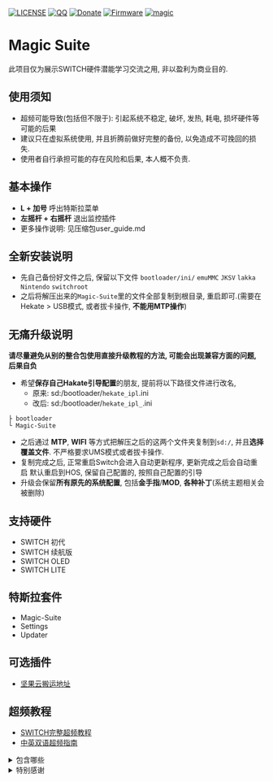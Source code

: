 [![LICENSE](https://img.shields.io/badge/License-CC_BY--ND_4.0-%23DDDDDD?labelColor=%23393939)](https://creativecommons.org/licenses/by-nd/4.0/deed.zh-hans) [![QQ](https://img.shields.io/badge/Q%E7%BE%A4-737375560-%233385d6?labelColor=%23393939)](https://qm.qq.com/q/RYsABoQpi0 '加入QQ群') [![Donate](https://img.shields.io/badge/%E7%88%B1%E5%8F%91%E7%94%B5-weizard-%239575d7?labelColor=%23393939)](https://afdian.com/a/weizard '请我喝可乐') [![Firmware](https://img.shields.io/badge/%E5%9B%BA%E4%BB%B6-18.1.0-%2397c900?labelColor=%23393939)](https://darthsternie.net/switch-firmwares/ '下载固件') [![magic](https://img.shields.io/badge/%E4%B8%8B%E8%BD%BD-Magic_Suite-%2325c2a0?labelColor=%23393939)](https://mirror.ghproxy.com/https://github.com/WE1ZARD/Magic-Suite/releases/download/Pre-Release/AIO.zip '下载整合包')

# Magic Suite
此项目仅为展示SWITCH硬件潜能学习交流之用, 非以盈利为商业目的.

## 使用须知
- 超频可能导致(包括但不限于): 引起系统不稳定, 破坏, 发热, 耗电, 损坏硬件等可能的后果
- 建议只在虚拟系统使用, 并且折腾前做好完整的备份, 以免造成不可挽回的损失.
- 使用者自行承担可能的存在风险和后果, 本人概不负责.

## 基本操作
- **L + 加号** 呼出特斯拉菜单
- **左摇杆 + 右摇杆** 退出监控插件
- 更多操作说明: 见压缩包user_guide.md

## 全新安装说明

- 先自己备份好文件之后, 保留以下文件
```bootloader/ini/``` ```emuMMC``` ```JKSV``` ```lakka``` ```Nintendo``` ```switchroot```
- 之后将解压出来的```Magic-Suite```里的文件全部复制到根目录, 重启即可.(需要在Hekate > USB模式, 或者拔卡操作, **不能用MTP操作**)

## 无痛升级说明
**请尽量避免从别的整合包使用直接升级教程的方法, 可能会出现兼容方面的问题, 后果自负**
* 希望**保存自己Hakate引导配置**的朋友, 
提前将以下路径文件进行改名,
	- 原来: sd:/bootloader/```hekate_ipl```.ini
	- 改后: sd:/bootloader/```hekate_ipl_```.ini
```
├ bootloader
└ Magic-Suite
```
* 之后通过 **MTP**, **WIFI** 等方式把解压之后的这两个文件夹复制到```sd:/```, 并且**选择覆盖文件**.
不严格要求UMS模式或者拔卡操作.
* 复制完成之后, 正常重启Switch会进入自动更新程序, 更新完成之后会自动重启
默认重启到HOS, 保留自己配置的, 按照自己配置的引导
* 升级会保留**所有原先的系统配置**, 包括**金手指**/**MOD**, **各种补丁**(系统主题相关会被删除)

## 支持硬件
- SWITCH 初代
- SWITCH 续航版
- SWITCH OLED
- SWITCH LITE

## 特斯拉套件
- Magic-Suite
- Settings
- Updater

## 可选插件
- [坚果云搬运地址](https://www.jianguoyun.com/p/DQ6eZFkQgcS1DBir4NgFIAA)

## 超频教程
- [SWITCH完整超频教程](https://www.bilibili.com/opus/953913305942982710)
- [中英双语超频指南](https://www.jianguoyun.com/p/DdnIqIkQgcS1DBjt4NoFIAA)

<details>
<summary>包含哪些</summary>

- [Atmosphere](https://github.com/Atmosphere-NX/Atmosphere) (分支)
- [Hekate](https://github.com/CTCaer/hekate)
- [Hekate-Toolbox](https://github.com/WerWolv/Hekate-Toolbox)
- [Sigpatches](https://sigmapatches.coomer.party)
- [FPSLocker](https://github.com/masagrator/FPSLocker) (分支)
- [ReverseNX-RT](https://github.com/masagrator/ReverseNX-RT)
- [SaltyNX](https://github.com/masagrator/SaltyNX) (分支)
- [Uberhand-Overlay](https://github.com/efosamark/Uberhand-Overlay) (分支)
- [Status Monitor](https://github.com/hanai3Bi/Status-Monitor-Overlay) (分支)
- [DBI](https://github.com/rashevskyv/dbi)
- [Lockpick RCM](https://github.com/s1204IT/Lockpick_RCM)
- [TegraExplorer](https://github.com/suchmememanyskill/TegraExplorer) (分支)
- [JKSV](https://github.com/J-D-K/JKSV) (分支)
- [Linkalho](https://github.com/HamletDuFromage/linkalho)

</details>

<details>
<summary>特别感谢</summary>

- b0rd2dEAth
- b3711
- C.C.
- ChanseyIsTheBest
- CtC
- Efosamark
- lineon
- MasaGratoR
- meha
- DC社区: NSwitch 60FPS Cheats & Mods

</details>
